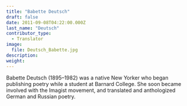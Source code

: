 ```yaml
---
title: "Babette Deutsch"
draft: false
date: 2011-09-08T04:22:00.000Z
last_name: "Deutsch"
contributor_type:
  - Translator
image:
  file: Deutsch_Babette.jpg
description:
weight:
---
```


Babette Deutsch (1895–1982) was a native New Yorker who began publishing poetry while a student at Barnard College. She soon became involved with the Imagist movement, and translated and anthologized German and Russian poetry.

